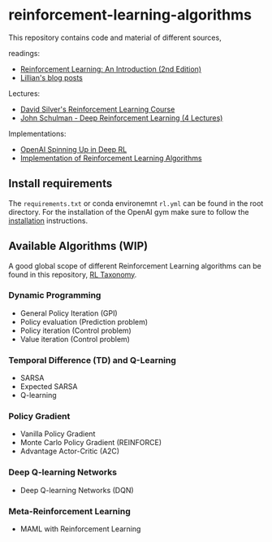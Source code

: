 # reinforcement-learning-algorithms
This repository contains code and material of different sources,

readings:
* [Reinforcement Learning: An Introduction (2nd Edition)](http://incompleteideas.net/book/RLbook2018.pdf)
* [Lillian's blog posts](https://lilianweng.github.io/lil-log/)

Lectures:
* [David Silver's Reinforcement Learning Course](http://www0.cs.ucl.ac.uk/staff/d.silver/web/Teaching.html)
* [John Schulman - Deep Reinforcement Learning (4 Lectures)](https://www.youtube.com/playlist?list=PLjKEIQlKCTZYN3CYBlj8r58SbNorobqcp)

Implementations:
* [OpenAI Spinning Up in Deep RL](https://spinningup.openai.com/en/latest/index.html)
* [Implementation of Reinforcement Learning Algorithms](https://github.com/dennybritz/reinforcement-learning)

## Install requirements
The `requirements.txt` or conda environemnt `rl.yml` can be found in the root directory. For the installation of the OpenAI gym make sure to follow the [installation](https://github.com/openai/gym#installation) instructions.

## Available Algorithms (WIP)
A good global scope of different Reinforcement Learning algorithms can be found in this repository, [RL Taxonomy](https://github.com/bennylp/RL-Taxonomy).


### Dynamic Programming
- General Policy Iteration (GPI)
- Policy evaluation (Prediction problem)
- Policy iteration (Control problem)
- Value iteration (Control problem)

###  Temporal Difference (TD) and Q-Learning
- SARSA
- Expected SARSA
- Q-learning

### Policy Gradient 
- Vanilla Policy Gradient 
- Monte Carlo Policy Gradient (REINFORCE)
- Advantage Actor-Critic (A2C)

### Deep Q-learning Networks
- Deep Q-learning Networks (DQN)

### Meta-Reinforcement Learning
- MAML with Reinforcement Learning


